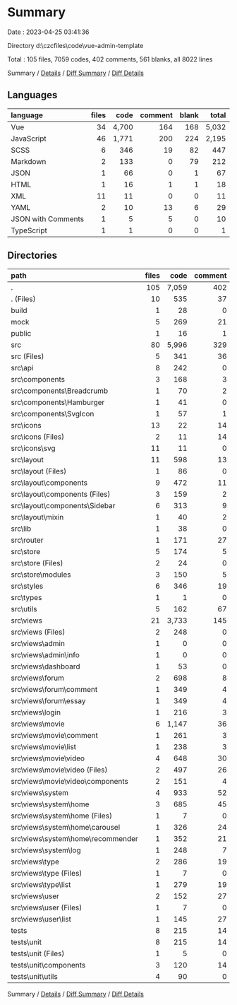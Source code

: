 # Summary

Date : 2023-04-25 03:41:36

Directory d:\\czcfiles\\code\\vue-admin-template

Total : 105 files,  7059 codes, 402 comments, 561 blanks, all 8022 lines

Summary / [Details](details.md) / [Diff Summary](diff.md) / [Diff Details](diff-details.md)

## Languages
| language | files | code | comment | blank | total |
| :--- | ---: | ---: | ---: | ---: | ---: |
| Vue | 34 | 4,700 | 164 | 168 | 5,032 |
| JavaScript | 46 | 1,771 | 200 | 224 | 2,195 |
| SCSS | 6 | 346 | 19 | 82 | 447 |
| Markdown | 2 | 133 | 0 | 79 | 212 |
| JSON | 1 | 66 | 0 | 1 | 67 |
| HTML | 1 | 16 | 1 | 1 | 18 |
| XML | 11 | 11 | 0 | 0 | 11 |
| YAML | 2 | 10 | 13 | 6 | 29 |
| JSON with Comments | 1 | 5 | 5 | 0 | 10 |
| TypeScript | 1 | 1 | 0 | 0 | 1 |

## Directories
| path | files | code | comment | blank | total |
| :--- | ---: | ---: | ---: | ---: | ---: |
| . | 105 | 7,059 | 402 | 561 | 8,022 |
| . (Files) | 10 | 535 | 37 | 95 | 667 |
| build | 1 | 28 | 0 | 8 | 36 |
| mock | 5 | 269 | 21 | 36 | 326 |
| public | 1 | 16 | 1 | 1 | 18 |
| src | 80 | 5,996 | 329 | 403 | 6,728 |
| src (Files) | 5 | 341 | 36 | 34 | 411 |
| src\\api | 8 | 242 | 0 | 39 | 281 |
| src\\components | 3 | 168 | 3 | 16 | 187 |
| src\\components\\Breadcrumb | 1 | 70 | 2 | 7 | 79 |
| src\\components\\Hamburger | 1 | 41 | 0 | 4 | 45 |
| src\\components\\SvgIcon | 1 | 57 | 1 | 5 | 63 |
| src\\icons | 13 | 22 | 14 | 8 | 44 |
| src\\icons (Files) | 2 | 11 | 14 | 8 | 33 |
| src\\icons\\svg | 11 | 11 | 0 | 0 | 11 |
| src\\layout | 11 | 598 | 13 | 63 | 674 |
| src\\layout (Files) | 1 | 86 | 0 | 8 | 94 |
| src\\layout\\components | 9 | 472 | 11 | 51 | 534 |
| src\\layout\\components (Files) | 3 | 159 | 2 | 24 | 185 |
| src\\layout\\components\\Sidebar | 6 | 313 | 9 | 27 | 349 |
| src\\layout\\mixin | 1 | 40 | 2 | 4 | 46 |
| src\\lib | 1 | 38 | 0 | 2 | 40 |
| src\\router | 1 | 171 | 27 | 19 | 217 |
| src\\store | 5 | 174 | 5 | 30 | 209 |
| src\\store (Files) | 2 | 24 | 0 | 5 | 29 |
| src\\store\\modules | 3 | 150 | 5 | 25 | 180 |
| src\\styles | 6 | 346 | 19 | 82 | 447 |
| src\\types | 1 | 1 | 0 | 0 | 1 |
| src\\utils | 5 | 162 | 67 | 25 | 254 |
| src\\views | 21 | 3,733 | 145 | 85 | 3,963 |
| src\\views (Files) | 2 | 248 | 0 | 5 | 253 |
| src\\views\\admin | 1 | 0 | 0 | 1 | 1 |
| src\\views\\admin\\info | 1 | 0 | 0 | 1 | 1 |
| src\\views\\dashboard | 1 | 53 | 0 | 7 | 60 |
| src\\views\\forum | 2 | 698 | 8 | 4 | 710 |
| src\\views\\forum\\comment | 1 | 349 | 4 | 2 | 355 |
| src\\views\\forum\\essay | 1 | 349 | 4 | 2 | 355 |
| src\\views\\login | 1 | 216 | 3 | 25 | 244 |
| src\\views\\movie | 6 | 1,147 | 36 | 18 | 1,201 |
| src\\views\\movie\\comment | 1 | 261 | 3 | 1 | 265 |
| src\\views\\movie\\list | 1 | 238 | 3 | 3 | 244 |
| src\\views\\movie\\video | 4 | 648 | 30 | 14 | 692 |
| src\\views\\movie\\video (Files) | 2 | 497 | 26 | 8 | 531 |
| src\\views\\movie\\video\\components | 2 | 151 | 4 | 6 | 161 |
| src\\views\\system | 4 | 933 | 52 | 15 | 1,000 |
| src\\views\\system\\home | 3 | 685 | 45 | 12 | 742 |
| src\\views\\system\\home (Files) | 1 | 7 | 0 | 2 | 9 |
| src\\views\\system\\home\\carousel | 1 | 326 | 24 | 5 | 355 |
| src\\views\\system\\home\\recommender | 1 | 352 | 21 | 5 | 378 |
| src\\views\\system\\log | 1 | 248 | 7 | 3 | 258 |
| src\\views\\type | 2 | 286 | 19 | 5 | 310 |
| src\\views\\type (Files) | 1 | 7 | 0 | 1 | 8 |
| src\\views\\type\\list | 1 | 279 | 19 | 4 | 302 |
| src\\views\\user | 2 | 152 | 27 | 5 | 184 |
| src\\views\\user (Files) | 1 | 7 | 0 | 1 | 8 |
| src\\views\\user\\list | 1 | 145 | 27 | 4 | 176 |
| tests | 8 | 215 | 14 | 18 | 247 |
| tests\\unit | 8 | 215 | 14 | 18 | 247 |
| tests\\unit (Files) | 1 | 5 | 0 | 1 | 6 |
| tests\\unit\\components | 3 | 120 | 14 | 7 | 141 |
| tests\\unit\\utils | 4 | 90 | 0 | 10 | 100 |

Summary / [Details](details.md) / [Diff Summary](diff.md) / [Diff Details](diff-details.md)